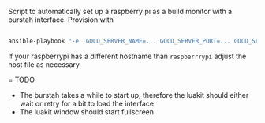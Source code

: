 Script to automatically set up a raspberry pi as a build monitor with a burstah interface.
Provision with 

```sh

ansible-playbook "-e 'GOCD_SERVER_NAME=... GOCD_SERVER_PORT=... GOCD_SERVER_AUTH=...'" -i hosts basic-setup.yml --ask-pass

```

If your raspberrypi has a different hostname than `raspberrrypi` adjust the host file as necessary


=
TODO

- The burstah takes a while to start up, therefore the luakit should either wait or retry for a bit to load the interface
- The luakit window should start fullscreen
